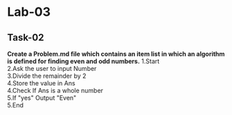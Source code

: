 # Lab-03
## Task-02
**Create a Problem.md file which contains an item list in which an algorithm is defined for finding even
and odd numbers.**
1.Start\
2.Ask the user to input Number\
3.Divide the remainder by 2\
4.Store the value in Ans \
4.Check If Ans is a whole number\
5.If "yes" Output "Even"\
5.End
